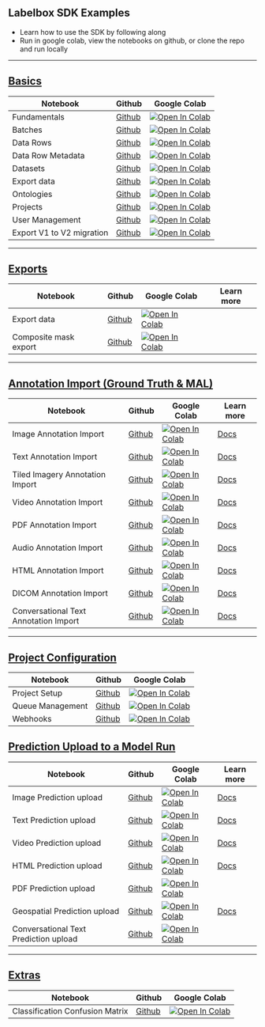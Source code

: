 ## Labelbox SDK Examples

- Learn how to use the SDK by following along
- Run in google colab, view the notebooks on github, or clone the repo and run locally

---

## [Basics](basics)

| Notebook          | Github                                   | Google Colab                                                                                                                                                                                        |
| ----------------- | ---------------------------------------- | --------------------------------------------------------------------------------------------------------------------------------------------------------------------------------------------------- |
| Fundamentals      | [Github](basics/basics.ipynb)            | [![Open In Colab](https://colab.research.google.com/assets/colab-badge.svg)](https://colab.research.google.com/github/Labelbox/labelbox-python/blob/master/examples/basics/basics.ipynb)            |
| Batches           | [Github](basics/batches.ipynb)           | [![Open In Colab](https://colab.research.google.com/assets/colab-badge.svg)](https://colab.research.google.com/github/Labelbox/labelbox-python/blob/master/examples/basics/batches.ipynb)           |
| Data Rows         | [Github](basics/data_rows.ipynb)         | [![Open In Colab](https://colab.research.google.com/assets/colab-badge.svg)](https://colab.research.google.com/github/Labelbox/labelbox-python/blob/master/examples/basics/data_rows.ipynb)         |
| Data Row Metadata | [Github](basics/data_row_metadata.ipynb) | [![Open In Colab](https://colab.research.google.com/assets/colab-badge.svg)](https://colab.research.google.com/github/Labelbox/labelbox-python/blob/master/examples/basics/data_row_metadata.ipynb) |
| Datasets          | [Github](basics/datasets.ipynb)          | [![Open In Colab](https://colab.research.google.com/assets/colab-badge.svg)](https://colab.research.google.com/github/Labelbox/labelbox-python/blob/master/examples/basics/datasets.ipynb)          |
| Export data       | [Github](exports/export_data.ipynb)       | [![Open In Colab](https://colab.research.google.com/assets/colab-badge.svg)](https://colab.research.google.com/github/Labelbox/labelbox-python/blob/master/examples/exports/export_data.ipynb)       |
| Ontologies        | [Github](basics/ontologies.ipynb)        | [![Open In Colab](https://colab.research.google.com/assets/colab-badge.svg)](https://colab.research.google.com/github/Labelbox/labelbox-python/blob/master/examples/basics/ontologies.ipynb)        |
| Projects          | [Github](basics/projects.ipynb)          | [![Open In Colab](https://colab.research.google.com/assets/colab-badge.svg)](https://colab.research.google.com/github/Labelbox/labelbox-python/blob/master/examples/basics/projects.ipynb)          |
| User Management   | [Github](basics/user_management.ipynb)   | [![Open In Colab](https://colab.research.google.com/assets/colab-badge.svg)](https://colab.research.google.com/github/Labelbox/labelbox-python/blob/master/examples/basics/user_management.ipynb)   |
| Export V1 to V2 migration   | [Github](basics/Export_V1_to_V2_migration_support.ipynb)   | [![Open In Colab](https://colab.research.google.com/assets/colab-badge.svg)](https://colab.research.google.com/github/Labelbox/labelbox-python/blob/master/examples/basics/Export_V1_to_V2_migration_support.ipynb)   |

---
## [Exports](exports)


| Notebook                              | Github                                           | Google Colab                                                                                                                                                                                                | Learn more                                                                         |
| ------------------------------------- | ------------------------------------------------ | ----------------------------------------------------------------------------------------------------------------------------------------------------------------------------------------------------------- | ---------------------------------------------------------------------------------- |
| Export data            | [Github](exports/export_data.ipynb)          | [![Open In Colab](https://colab.research.google.com/assets/colab-badge.svg)](https://colab.research.google.com/github/Labelbox/labelbox-python/blob/master/examples/exports/export_data.ipynb)          |
| Composite mask export         | [Github](exports/composite_mask_export.ipynb)          | [![Open In Colab](https://colab.research.google.com/assets/colab-badge.svg)](https://colab.research.google.com/github/Labelbox/labelbox-python/blob/master/examples/exports/composite_mask_export.ipynb)          |
---


## [Annotation Import (Ground Truth & MAL)](annotation_import)

| Notebook                              | Github                                           | Google Colab                                                                                                                                                                                                | Learn more                                                                         |
| ------------------------------------- | ------------------------------------------------ | ----------------------------------------------------------------------------------------------------------------------------------------------------------------------------------------------------------- | ---------------------------------------------------------------------------------- |
| Image Annotation Import               | [Github](annotation_import/image.ipynb)          | [![Open In Colab](https://colab.research.google.com/assets/colab-badge.svg)](https://colab.research.google.com/github/Labelbox/labelbox-python/blob/master/examples/annotation_import/image.ipynb)          | [Docs](https://docs.labelbox.com/reference/import-image-annotations)               |
| Text Annotation Import                | [Github](annotation_import/text.ipynb)           | [![Open In Colab](https://colab.research.google.com/assets/colab-badge.svg)](https://colab.research.google.com/github/Labelbox/labelbox-python/blob/master/examples/annotation_import/text.ipynb)           | [Docs](https://docs.labelbox.com/reference/import-text-annotations)                |
| Tiled Imagery Annotation Import       | [Github](annotation_import/tiled.ipynb)          | [![Open In Colab](https://colab.research.google.com/assets/colab-badge.svg)](https://colab.research.google.com/github/Labelbox/labelbox-python/blob/master/examples/annotation_import/tiled.ipynb)          | [Docs](https://docs.labelbox.com/reference/import-geospatial-annotations)          |
| Video Annotation Import               | [Github](annotation_import/video.ipynb)          | [![Open In Colab](https://colab.research.google.com/assets/colab-badge.svg)](https://colab.research.google.com/github/Labelbox/labelbox-python/blob/master/examples/annotation_import/video.ipynb)          | [Docs](https://docs.labelbox.com/reference/import-video-annotations)               |
| PDF Annotation Import                 | [Github](annotation_import/pdf.ipynb)            | [![Open In Colab](https://colab.research.google.com/assets/colab-badge.svg)](https://colab.research.google.com/github/Labelbox/labelbox-python/blob/master/examples/annotation_import/pdf.ipynb)            | [Docs](https://docs.labelbox.com/reference/import-document-annotations)            |
| Audio Annotation Import               | [Github](annotation_import/audio.ipynb)          | [![Open In Colab](https://colab.research.google.com/assets/colab-badge.svg)](https://colab.research.google.com/github/Labelbox/labelbox-python/blob/master/examples/annotation_import/audio.ipynb)          | [Docs](https://docs.labelbox.com/reference/import-audio-annotations)               |
| HTML Annotation Import                | [Github](annotation_import/html.ipynb)           | [![Open In Colab](https://colab.research.google.com/assets/colab-badge.svg)](https://colab.research.google.com/github/Labelbox/labelbox-python/blob/master/examples/annotation_import/html.ipynb)           | [Docs](https://docs.labelbox.com/reference/import-html-annotations)                |
| DICOM Annotation Import               | [Github](annotation_import/dicom.ipynb)          | [![Open In Colab](https://colab.research.google.com/assets/colab-badge.svg)](https://colab.research.google.com/github/Labelbox/labelbox-python/blob/master/examples/annotation_import/dicom.ipynb)          | [Docs](https://docs.labelbox.com/reference/import-dicom-annotations)               |
| Conversational Text Annotation Import | [Github](annotation_import/conversational.ipynb) | [![Open In Colab](https://colab.research.google.com/assets/colab-badge.svg)](https://colab.research.google.com/github/Labelbox/labelbox-python/blob/master/examples/annotation_import/conversational.ipynb) | [Docs](https://docs.labelbox.com/reference/import-conversational-text-annotations) |

---

## [Project Configuration](project_configuration)

| Notebook         | Github                                                 | Google Colab                                                                                                                                                                                                      |
| ---------------- | ------------------------------------------------------ | ----------------------------------------------------------------------------------------------------------------------------------------------------------------------------------------------------------------- |
| Project Setup    | [Github](project_configuration/project_setup.ipynb)    | [![Open In Colab](https://colab.research.google.com/assets/colab-badge.svg)](https://colab.research.google.com/github/Labelbox/labelbox-python/blob/master/examples/project_configuration/project_setup.ipynb)    |
| Queue Management | [Github](project_configuration/queue_management.ipynb) | [![Open In Colab](https://colab.research.google.com/assets/colab-badge.svg)](https://colab.research.google.com/github/Labelbox/labelbox-python/blob/master/examples/project_configuration/queue_management.ipynb) |
| Webhooks         | [Github](project_configuration/webhooks.ipynb)         | [![Open In Colab](https://colab.research.google.com/assets/colab-badge.svg)](https://colab.research.google.com/github/Labelbox/labelbox-python/blob/master/examples/project_configuration/webhooks.ipynb)         |

## [Prediction Upload to a Model Run](prediction_upload)

| Notebook                              | Github                                                       | Google Colab                                                                                                                                                                                                            | Learn more                                                                |
| ------------------------------------- | ------------------------------------------------------------ | ----------------------------------------------------------------------------------------------------------------------------------------------------------------------------------------------------------------------- | ------------------------------------------------------------------------- |
| Image Prediction upload               | [Github](prediction_upload/image_predictions.ipynb)          | [![Open In Colab](https://colab.research.google.com/assets/colab-badge.svg)](https://colab.research.google.com/github/Labelbox/labelbox-python/blob/master/examples/prediction_upload/image_predictions.ipynb)          | [Docs](https://docs.labelbox.com/reference/upload-image-predictions)      |
| Text Prediction upload                | [Github](prediction_upload/text_predictions.ipynb)           | [![Open In Colab](https://colab.research.google.com/assets/colab-badge.svg)](https://colab.research.google.com/github/Labelbox/labelbox-python/blob/master/examples/prediction_upload/text_predictions.ipynb)           | [Docs](https://docs.labelbox.com/reference/upload-text-predictions)       |
| Video Prediction upload               | [Github](prediction_upload/video_predictions.ipynb)          | [![Open In Colab](https://colab.research.google.com/assets/colab-badge.svg)](https://colab.research.google.com/github/Labelbox/labelbox-python/blob/master/examples/prediction_upload/video_predictions.ipynb)          | [Docs](https://docs.labelbox.com/reference/upload-video-predictions)      |
| HTML Prediction upload                | [Github](prediction_upload/html_predictions.ipynb)           | [![Open In Colab](https://colab.research.google.com/assets/colab-badge.svg)](https://colab.research.google.com/github/Labelbox/labelbox-python/blob/master/examples/prediction_upload/html_predictions.ipynb)           | [Docs](https://docs.labelbox.com/reference/upload-html-predictions)       |
| PDF Prediction upload                 | [Github](prediction_upload/pdf_predictions.ipynb)            | [![Open In Colab](https://colab.research.google.com/assets/colab-badge.svg)](https://colab.research.google.com/github/Labelbox/labelbox-python/blob/master/examples/prediction_upload/pdf_predictions.ipynb)            |
| Geospatial Prediction upload          | [Github](prediction_upload/geospatial_predictions.ipynb)     | [![Open In Colab](https://colab.research.google.com/assets/colab-badge.svg)](https://colab.research.google.com/github/Labelbox/labelbox-python/blob/master/examples/prediction_upload/geospatial_predictions.ipynb)     | [Docs](https://docs.labelbox.com/reference/upload-geospatial-predictions) |
| Conversational Text Prediction upload | [Github](prediction_upload/conversational_predictions.ipynb) | [![Open In Colab](https://colab.research.google.com/assets/colab-badge.svg)](https://colab.research.google.com/github/Labelbox/labelbox-python/blob/master/examples/prediction_upload/conversational_predictions.ipynb) |

---

## [Extras](extras)

| Notebook                        | Github                                                 | Google Colab                                                                                                                                                                                                      |
| ------------------------------- | ------------------------------------------------------ | ----------------------------------------------------------------------------------------------------------------------------------------------------------------------------------------------------------------- |
| Classification Confusion Matrix | [Github](extras/classification-confusion-matrix.ipynb) | [![Open In Colab](https://colab.research.google.com/assets/colab-badge.svg)](https://colab.research.google.com/github/Labelbox/labelbox-python/blob/master/examples/extras/classification-confusion-matrix.ipynb) |
